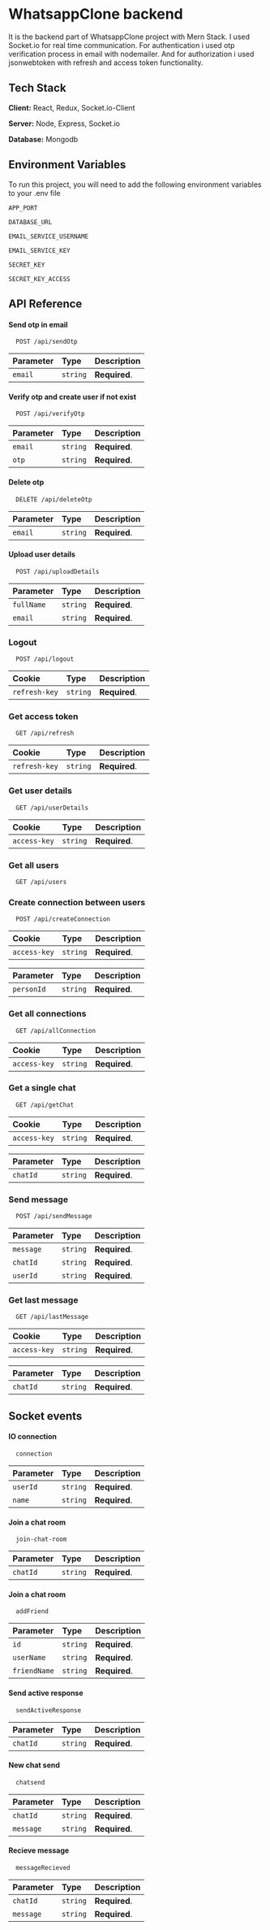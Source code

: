 
# WhatsappClone backend

It is the backend part of WhatsappClone project with Mern Stack. I used Socket.io for real time communication. For authentication i used otp verification process in email with nodemailer. And for authorization i used jsonwebtoken with refresh and access token functionality.

## Tech Stack

**Client:** React, Redux, Socket.io-Client

**Server:** Node, Express, Socket.io

**Database:** Mongodb

## Environment Variables

To run this project, you will need to add the following environment variables to your .env file

`APP_PORT`

`DATABASE_URL`

`EMAIL_SERVICE_USERNAME`

`EMAIL_SERVICE_KEY`

`SECRET_KEY`

`SECRET_KEY_ACCESS`




## API Reference

#### Send otp in email

```http
  POST /api/sendOtp
```

| Parameter | Type     | Description                |
| :-------- | :------- | :------------------------- |
| `email` | `string` | **Required**.  |

#### Verify otp and create user if not exist

```http
  POST /api/verifyOtp
```

| Parameter | Type     | Description                |
| :-------- | :------- | :------------------------- |
| `email` | `string` | **Required**.  |
| `otp` | `string` | **Required**.  |

#### Delete otp

```http
  DELETE /api/deleteOtp
```

| Parameter | Type     | Description                |
| :-------- | :------- | :------------------------- |
| `email` | `string` | **Required**.  |

#### Upload user details

```http
  POST /api/uploadDetails
```

| Parameter | Type     | Description                |
| :-------- | :------- | :------------------------- |
| `fullName` | `string` | **Required**.  |
| `email` | `string` | **Required**.  |

### Logout

```http
  POST /api/logout
```

| Cookie | Type     | Description                |
| :-------- | :------- | :------------------------- |
| `refresh-key` | `string` | **Required**.  |

### Get access token

```http
  GET /api/refresh
```

| Cookie | Type     | Description                |
| :-------- | :------- | :------------------------- |
| `refresh-key` | `string` | **Required**.  |

### Get user details

```http
  GET /api/userDetails
```

| Cookie | Type     | Description                |
| :-------- | :------- | :------------------------- |
| `access-key` | `string` | **Required**.  |

### Get all users

```http
  GET /api/users
```

### Create connection between users

```http
  POST /api/createConnection
```

| Cookie | Type     | Description                |
| :-------- | :------- | :------------------------- |
| `access-key` | `string` | **Required**.  |

| Parameter | Type     | Description                |
| :-------- | :------- | :------------------------- |
| `personId` | `string` | **Required**.  |

### Get all connections

```http
  GET /api/allConnection
```

| Cookie | Type     | Description                |
| :-------- | :------- | :------------------------- |
| `access-key` | `string` | **Required**.  |

### Get a single chat

```http
  GET /api/getChat
```

| Cookie | Type     | Description                |
| :-------- | :------- | :------------------------- |
| `access-key` | `string` | **Required**.  |

| Parameter | Type     | Description                |
| :-------- | :------- | :------------------------- |
| `chatId` | `string` | **Required**.  |

### Send message

```http
  POST /api/sendMessage
```

| Parameter | Type     | Description                |
| :-------- | :------- | :------------------------- |
| `message` | `string` | **Required**.  |
| `chatId` | `string` | **Required**.  |
| `userId` | `string` | **Required**.  |

### Get last message

```http
  GET /api/lastMessage
```

| Cookie | Type     | Description                |
| :-------- | :------- | :------------------------- |
| `access-key` | `string` | **Required**.  |

| Parameter | Type     | Description                |
| :-------- | :------- | :------------------------- |
| `chatId` | `string` | **Required**.  |

## Socket events

#### IO connection

```socket
  connection
```

| Parameter     | Type     | Description                         |
| :------------ | :------- | :---------------------------------- |
| `userId` | `string` | **Required**. |
| `name`     | `string` | **Required**. |

#### Join a chat room

```socket
  join-chat-room
```

| Parameter     | Type     | Description                         |
| :------------ | :------- | :---------------------------------- |
| `chatId` | `string` | **Required**. |

#### Join a chat room

```socket
  addFriend
```

| Parameter     | Type     | Description                         |
| :------------ | :------- | :---------------------------------- |
| `id` | `string` | **Required**. |
| `userName` | `string` | **Required**. |
| `friendName` | `string` | **Required**. |

#### Send active response

```socket
  sendActiveResponse
```

| Parameter     | Type     | Description                         |
| :------------ | :------- | :---------------------------------- |
| `chatId` | `string` | **Required**. |

#### New chat send

```socket
  chatsend
```

| Parameter     | Type     | Description                         |
| :------------ | :------- | :---------------------------------- |
| `chatId` | `string` | **Required**. |
| `message` | `string` | **Required**. |

#### Recieve message

```socket
  messageRecieved
```

| Parameter     | Type     | Description                         |
| :------------ | :------- | :---------------------------------- |
| `chatId` | `string` | **Required**. |
| `message` | `string` | **Required**. |





